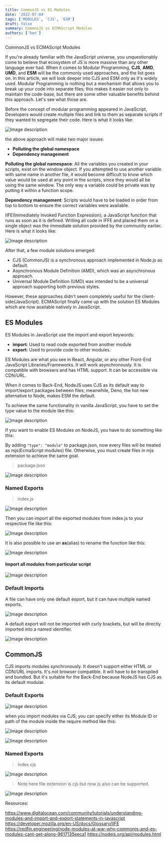 ```yaml
---
title: CommonJS vs ES Modules
date: '2022-07-04'
tags: ['MODULES', 'CJS', 'ESM']
draft: false
summary: CommonJS vs ECMAScript Modules
authors: ['ben']
---
```


CommonJS vs ECMAScript Modules

If you're already familiar with the JavaScript universe, you unquestionably come to believe that ecosystem of JS is more massive than any other language ever had. When it comes to Modular Programming, **CJS**, **AMD**, **UMD**, and **ESM** will be the commonly used approaches, and the list goes on. In this article, we will look deeper into CJS and ESM only as it's widely used.
Modular Programming is nothing but a mechanism that allows you to break up your code into separate files; this makes it easier not only to maintain the code-base, but there are some other valuable benefits behind this approach. Let's see what those are. 

Before the concept of modular programming appeared in JavaScript, Developers would create multiple files and link to them as separate scripts if they wanted to segregate their code. Here is what it looks like: 

![Image description](https://dev-to-uploads.s3.amazonaws.com/uploads/articles/izj3on455hv2yy9koiyy.png)

the above approach will make two major issues:

- **Polluting the global namespace**
- **Dependency management**

**Polluting the global namespace**: All the variables you created in your scripts, exist on the window object. If you attempted to use another variable with same name in another file, it would become difficult to know which value would be used at any point in the scripts, since they would all be using the same window. The only way a variable could be private was by putting it within a function scope. 

**Dependency management**: Scripts would have to be loaded in order from top to bottom to ensure the correct variables were available.

IIFE(Immediately Invoked Function Expression); a JavaScript function that runs as soon as it is defined. Writing all code in IFFE and placed them on a single object was the immediate solution provided by the community earlier. Here is what it looks like:

![Image description](https://dev-to-uploads.s3.amazonaws.com/uploads/articles/3xfr9jf37fsd7x7e1wgc.png)

After that, a few module solutions emerged:

- CJS (CommonJS) is a synchronous approach implemented in Node.js as default.
- Asynchronous Module Definition (AMD), which was an asynchronous approach.
- Universal Module Definition (UMD) was intended to be a universal approach supporting both previous styles.

However, these approaches didn't seem completely useful for the client-side(JavaScript). ECMAScript finally came up with the solution ES Modules which are now available natively in JavaScript.

## ES Modules

ES Modules in JavaScript use the import and export keywords:

- **import**: Used to read code exported from another module
- **export**: Used to provide code to other modules.

ES Modules are what you see in React, Angular, or any other Front-End JavaScript Libraries/Frameworks. It will work asynchronously. It is compatible with browsers and has HTML support. It can be accessible via CDN/URL. 

When it comes to Back-End, NodeJS uses CJS as its default way to import/export packages between files; meanwhile, Deno, the hot new alternative to Node, makes ESM the default. 

To achieve the same functionality in vanilla JavaScript, you have to set the type value to the module like this: 

![Image description](https://dev-to-uploads.s3.amazonaws.com/uploads/articles/67jenl78hbix53j0m89n.png)

If you want to enable ES Modules on NodeJS, you have to do something like this:

By adding `"type": "module"` to package.json, now every files will be treated as mjs(EcmaScript modules) file. Otherwise, you must create files in mjs extension to achieve the same goal.

> package.json

![Image description](https://dev-to-uploads.s3.amazonaws.com/uploads/articles/p53ij9j3pjidel4v8imn.png)

### Named Exports

> index.js

![Image description](https://dev-to-uploads.s3.amazonaws.com/uploads/articles/04npc5dzkfhqd0n9t7e3.png)

Then you can import all the exported modules from index.js to your respective file like this:

![Image description](https://dev-to-uploads.s3.amazonaws.com/uploads/articles/zf90mir1xjqc95lpt9ya.png)

It is also possible to use an **as**(alias) to rename the function like this:

![Image description](https://dev-to-uploads.s3.amazonaws.com/uploads/articles/8z188jaysp5rkaywyhwt.png)

#### Import all modules from particular script

![Image description](https://dev-to-uploads.s3.amazonaws.com/uploads/articles/bb3yfjqc2tvdtu4urr7x.png)

### Default Imports 

A file can have only one default export, but it can have multiple named exports.

![Image description](https://dev-to-uploads.s3.amazonaws.com/uploads/articles/xof7tsf3s9323dzuf43z.png)

A default export will not be imported with curly brackets, but will be directly imported into a named identifier.

![Image description](https://dev-to-uploads.s3.amazonaws.com/uploads/articles/uektgfdrl71y7pf0h66g.png)

## CommonJS 

CJS imports modules synchronously. It doesn't support either HTML or CDN/URL imports. It's not browser compatible. It will have to be transpiled and bundled. But it's suitable for the Back-End because NodeJS has CJS as its default modular. 

### Default Exports

![Image description](https://dev-to-uploads.s3.amazonaws.com/uploads/articles/jclu8fbt54462lm3qwc1.png)

when you import modules via CJS; you can specify either its Module ID or path of the module inside the require method like this:

![Image description](https://dev-to-uploads.s3.amazonaws.com/uploads/articles/zno2yw3bhezvroqjfw83.png)

![Image description](https://dev-to-uploads.s3.amazonaws.com/uploads/articles/pu7dh6wdrgkssqf35psq.png)

### Named Exports

> index.cjs

![Image description](https://dev-to-uploads.s3.amazonaws.com/uploads/articles/k9g96zza2dsh1euie7dt.png)

> Note here file extension is cjs but now js also can be supported.

![Image description](https://dev-to-uploads.s3.amazonaws.com/uploads/articles/b3w09wwaizc7c3ztfiuy.png)

Resources:

https://www.digitalocean.com/community/tutorials/understanding-modules-and-import-and-export-statements-in-javascript
https://developer.mozilla.org/en-US/docs/Glossary/IIFE
https://redfin.engineering/node-modules-at-war-why-commonjs-and-es-modules-cant-get-along-9617135eeca1
https://nodejs.org/api/modules.html


